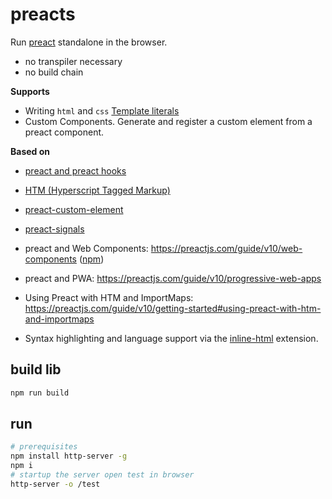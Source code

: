 # preacts

Run [preact](https://github.com/preactjs/preact) standalone in the browser.

- no transpiler necessary
- no build chain

**Supports**

- Writing `html` and `css` [Template literals](https://developer.mozilla.org/en-US/docs/Web/JavaScript/Reference/Template_literals) 
- Custom Components. Generate and register a custom element from a preact component.

**Based on**

- [preact and preact hooks](https://github.com/preactjs/preact)
- [HTM (Hyperscript Tagged Markup)](https://github.com/developit/htm)
- [preact-custom-element](https://github.com/preactjs/preact-custom-element)
- [preact-signals](https://github.com/preactjs/signals)

- preact and Web Components: https://preactjs.com/guide/v10/web-components ([npm](https://www.npmjs.com/package/preact-custom-element))
- preact and PWA: https://preactjs.com/guide/v10/progressive-web-apps
- Using Preact with HTM and ImportMaps: https://preactjs.com/guide/v10/getting-started#using-preact-with-htm-and-importmaps
- Syntax highlighting and language support via the [inline-html](https://marketplace.visualstudio.com/items?itemName=pushqrdx.inline-html) extension.

## build lib

```bash
npm run build
```

## run

```bash
# prerequisites
npm install http-server -g
npm i
# startup the server open test in browser
http-server -o /test
```
